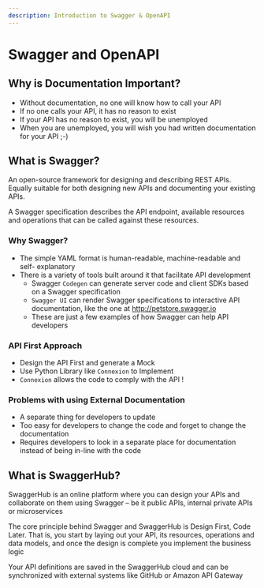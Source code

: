 ```yaml
---
description: Introduction to Swagger & OpenAPI
---
```


# Swagger and OpenAPI

## Why is Documentation Important?

- Without documentation, no one will know how to call your API
- If no one calls your API, it has no reason to exist
- If your API has no reason to exist, you will be unemployed
- When you are unemployed, you will wish you had written documentation for your
  API ;-)

## What is Swagger?

An open-source framework for designing and describing REST APIs. Equally
suitable for both designing new APIs and documenting your existing APIs.

A Swagger specification describes the API endpoint, available resources and
operations that can be called against these resources.

### Why Swagger?

- The simple YAML format is human-readable, machine-readable and self-
  explanatory
- There is a variety of tools built around it that facilitate API development
  - Swagger `Codegen` can generate server code and client SDKs based on a
    Swagger specification
  - `Swagger UI` can render Swagger specifications to interactive API
    documentation, like the one at http://petstore.swagger.io
  - These are just a few examples of how Swagger can help API developers

### API First Approach

- Design the API First and generate a Mock
- Use Python Library like `Connexion` to Implement
- `Connexion` allows the code to comply with the API !

### Problems with using External Documentation

- A separate thing for developers to update
- Too easy for developers to change the code and forget to change the
  documentation
- Requires developers to look in a separate place for documentation instead of
  being in-line with the code

## What is SwaggerHub?

SwaggerHub is an online platform where you can design your APIs and collaborate
on them using Swagger – be it public APIs, internal private APIs or
microservices

The core principle behind Swagger and SwaggerHub is Design First, Code Later.
That is, you start by laying out your API, its resources, operations and data
models, and once the design is complete you implement the business logic

Your API definitions are saved in the SwaggerHub cloud and can be synchronized
with external systems like GitHub or Amazon API Gateway
